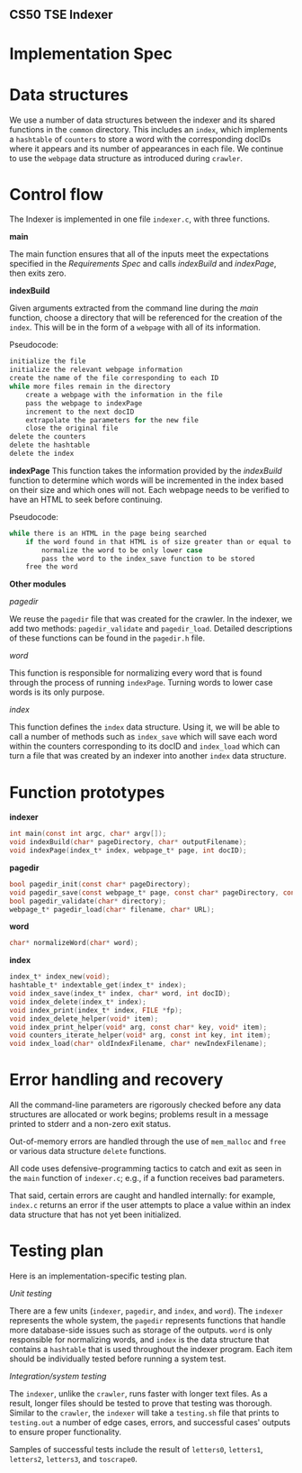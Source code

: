 ## CS50 TSE Indexer
# Implementation Spec

# Data structures

We use a number of data structures between the indexer and its shared functions in the `common` directory. This includes an `index`, which implements a `hashtable` of `counters` to store a word with the corresponding docIDs where it appears and its number of appearances in each file. We continue to use the `webpage` data structure as introduced during `crawler`.

# Control flow

The Indexer is implemented in one file `indexer.c`, with three functions.

**main**

The main function ensures that all of the inputs meet the expectations specified in the *Requirements Spec* and calls *indexBuild* and *indexPage*, then exits zero.


**indexBuild**

Given arguments extracted from the command line during the *main* function, choose a directory that will be referenced for the creation of the `index`. This will be in the form of a `webpage` with all of its information.

Pseudocode:
```c
initialize the file
initialize the relevant webpage information
create the name of the file corresponding to each ID
while more files remain in the directory
	create a webpage with the information in the file
	pass the webpage to indexPage
	increment to the next docID
	extrapolate the parameters for the new file
	close the original file
delete the counters
delete the hashtable
delete the index
```

**indexPage**
This function takes the information provided by the *indexBuild* function to determine which words will be incremented in the index based on their size and which ones will not. Each webpage needs to be verified to have an HTML to seek before continuing.

Pseudocode:
```c
while there is an HTML in the page being searched
	if the word found in that HTML is of size greater than or equal to 3
		normalize the word to be only lower case
        pass the word to the index_save function to be stored
	free the word
```

**Other modules**

*pagedir*

We reuse the `pagedir` file that was created for the crawler. In the indexer, we add two methods: `pagedir_validate` and `pagedir_load`. Detailed descriptions of these functions can be found in the `pagedir.h` file.

*word*

This function is responsible for normalizing every word that is found through the process of running `indexPage`. Turning words to lower case words is its only purpose.

*index*

This function defines the `index` data structure. Using it, we will be able to call a number of methods such as `index_save` which will save each word within the counters corresponding to its docID and `index_load` which can turn a file that was created by an indexer into another `index` data structure.

# Function prototypes

**indexer**
```c
int main(const int argc, char* argv[]);
void indexBuild(char* pageDirectory, char* outputFilename);
void indexPage(index_t* index, webpage_t* page, int docID);
```

**pagedir**
```c
bool pagedir_init(const char* pageDirectory);
void pagedir_save(const webpage_t* page, const char* pageDirectory, const int docID);
bool pagedir_validate(char* directory);
webpage_t* pagedir_load(char* filename, char* URL);
```

**word**
```c
char* normalizeWord(char* word);
```

**index**
```c
index_t* index_new(void);
hashtable_t* indextable_get(index_t* index);
void index_save(index_t* index, char* word, int docID);
void index_delete(index_t* index);
void index_print(index_t* index, FILE *fp);
void index_delete_helper(void* item);
void index_print_helper(void* arg, const char* key, void* item);
void counters_iterate_helper(void* arg, const int key, int item);
void index_load(char* oldIndexFilename, char* newIndexFilename);
```

# Error handling and recovery

All the command-line parameters are rigorously checked before any data structures are allocated or work begins; problems result in a message printed to stderr and a non-zero exit status.

Out-of-memory errors are handled through the use of `mem_malloc` and `free` or various data structure `delete` functions.

All code uses defensive-programming tactics to catch and exit as seen in the `main` function of `indexer.c`; e.g., if a function receives bad parameters.

That said, certain errors are caught and handled internally: for example, `index.c` returns an error if the user attempts to place a value within an index data structure that has not yet been initialized.

# Testing plan

Here is an implementation-specific testing plan.

*Unit testing*

There are a few units (`indexer`, `pagedir`, and `index`, and `word`). The `indexer` represents the whole system, the `pagedir` represents functions that handle more database-side issues such as storage of the outputs. `word` is only responsible for normalizing words, and `index` is the data structure that contains a `hashtable` that is used throughout the indexer program. Each item should be individually tested before running a system test.

*Integration/system testing*

The `indexer`, unlike the `crawler`, runs faster with longer text files. As a result, longer files should be tested to prove that testing was thorough. Similar to the `crawler`, the `indexer` will take a `testing.sh` file that prints to `testing.out` a number of edge cases, errors, and successful cases' outputs to ensure proper functionality.

Samples of successful tests include the result of `letters0`, `letters1`, `letters2`, `letters3`, and `toscrape0`.